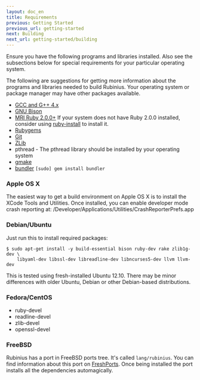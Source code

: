 ```yaml
---
layout: doc_en
title: Requirements
previous: Getting Started
previous_url: getting-started
next: Building
next_url: getting-started/building
---
```


Ensure you have the following programs and libraries installed. Also see the
subsections below for special requirements for your particular operating
system.

The following are suggestions for getting more information about the programs
and libraries needed to build Rubinius. Your operating system or package
manager may have other packages available.

  * [GCC and G++ 4.x](http://gcc.gnu.org/)
  * [GNU Bison](http://www.gnu.org/software/bison/)
  * [MRI Ruby 2.0.0+](http://www.ruby-lang.org/) If your system does not have
    Ruby 2.0.0 installed, consider using
    [ruby-install](https://github.com/postmodern/ruby-install) to install it.
  * [Rubygems](http://www.rubygems.org/)
  * [Git](http://git.or.cz/)
  * [ZLib](http://www.zlib.net/)
  * pthread - The pthread library should be installed by your operating system
  * [gmake](http://savannah.gnu.org/projects/make/)
  * [bundler](http://bundler.io/) `[sudo] gem install bundler`


### Apple OS X

The easiest way to get a build environment on Apple OS X is to install the
XCode Tools and Utilities. Once installed, you can enable developer mode crash
reporting at: /Developer/Applications/Utilities/CrashReporterPrefs.app


### Debian/Ubuntu

Just run this to install required packages:

    $ sudo apt-get install -y build-essential bison ruby-dev rake zlib1g-dev \
        libyaml-dev libssl-dev libreadline-dev libncurses5-dev llvm llvm-dev

This is tested using fresh-installed Ubuntu 12.10. There may be minor differences with older
Ubuntu, Debian or other Debian-based distributions.

### Fedora/CentOS

  * ruby-devel
  * readline-devel
  * zlib-devel
  * openssl-devel

### FreeBSD

Rubinius has a port in FreeBSD ports tree. It's called `lang/rubinius`. You
can find information about this port on [FreshPorts](http://www.freshports.org/lang/rubinius/). Once being
installed the port installs all the dependencies automagically.
